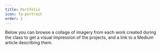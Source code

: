 ```yaml
---
title: Portfolio
icon: fa-portrait
order: 2
---
```


Below you can browse a collage of imagery from each work created during the class to get a visual impression of the projects, and a link to a Medium article describing them.
